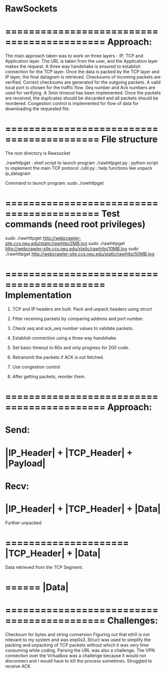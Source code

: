 # RawSockets

===========================================
Approach:
===========================================

The main approach taken was to work on three layers - IP, TCP and Application layer. The URL is taken from the user, and the Application layer makes the request. A three way handshake is ensured to establish connection for the TCP layer. Once the data is packed by the TCP layer and IP layer, the final datagram is retrieved. Checksums of incoming packets are verified. Correct checksums are generated for the outgoing packets. A valid local port is chosen for the traffic flow. Seq number and Ack numbers are used for verifying. A 3min timeout has been implemented. Once the packets are received, the duplicates should be discarded and all packets should be reordered. Congestion control is implemented for flow of data for downloading the requested file.

==========================================
File structure
==========================================

The root directory is Rawsocket

./rawhttpget                   : shell script to launch program
./rawhttpget.py                : python script to implement the main TCP protocol
./util.py                      : help functions like unpack ip_datagram

Command to launch program:
sudo ./rawhttpget <url>

==========================================
Test commands (need root privileges)
==========================================

sudo ./rawhttpget http://webcrawler-site.ccs.neu.edu/static/rawhttp/2MB.log
sudo ./rawhttpget http://webcrawler-site.ccs.neu.edu/static/rawhttp/10MB.log
sudo ./rawhttpget http://webcrawler-site.ccs.neu.edu/static/rawhttp/50MB.log

===========================================
Implementation
===========================================

1. TCP and IP headers are built. Pack and unpack headers using struct

2. Filter receiving packets by comparing address and port number.

3. Check seq and ack_seq number values to validate packets.

4. Establish connection using a three way handshake.

5. Set basic timeout to 60s and only progress for 200 code.

6. Retransmit the packets if ACK is not fetched.

7. Use congestion control

8. After getting packets, reorder them. 

===========================================
Approach: 
===========================================

Send:
======================================
|IP_Header| + |TCP_Header| + |Payload|
======================================

Recv:
===================================
|IP_Header| + |TCP_Header| + |Data|
===================================

Further unpacked

=====================
|TCP_Header| + |Data|
=====================

Data retrieved from the TCP Segment.

======
|Data|
======

===========================================
Challenges:
===========================================
Checksum for bytes and string conversion
Figuring out that eth0 is not relevant to my system and was enp0s3.
Struct was used to simplify the packing and unpacking of TCP packets without which it was very time consuming while coding.
Parsing the URL was also a challenge. 
The VPN connection over the Virtualbox was a challenge because it would not disconnect and I would have to kill the process sometimes.
Struggled to receive ACK

